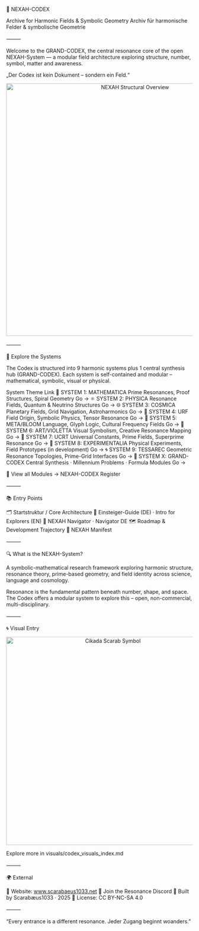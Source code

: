 🌌 NEXAH-CODEX

Archive for Harmonic Fields & Symbolic Geometry
Archiv für harmonische Felder & symbolische Geometrie

⸻

Welcome to the GRAND-CODEX, the central resonance core of the open NEXAH-System —
a modular field architecture exploring structure, number, symbol, matter and awareness.

„Der Codex ist kein Dokument – sondern ein Feld.“

<p align="center">
  <img src="./NEXAH-CODEX.png" width="680" alt="NEXAH Structural Overview">
</p>



⸻

🧭 Explore the Systems

The Codex is structured into 9 harmonic systems plus 1 central synthesis hub (GRAND-CODEX).
Each system is self-contained and modular – mathematical, symbolic, visual or physical.

System	Theme	Link
🔷 SYSTEM 1: MATHEMATICA	Prime Resonances, Proof Structures, Spiral Geometry	Go →
⚛ SYSTEM 2: PHYSICA	Resonance Fields, Quantum & Neutrino Structures	Go →
🌐 SYSTEM 3: COSMICA	Planetary Fields, Grid Navigation, Astroharmonics	Go →
🧬 SYSTEM 4: URF	Field Origin, Symbolic Physics, Tensor Resonance	Go →
🌸 SYSTEM 5: META/BLOOM	Language, Glyph Logic, Cultural Frequency Fields	Go →
🎨 SYSTEM 6: ART/VIOLETTA	Visual Symbolism, Creative Resonance Mapping	Go →
🔮 SYSTEM 7: UCRT	Universal Constants, Prime Fields, Superprime Resonance	Go →
🧪 SYSTEM 8: EXPERIMENTALIA	Physical Experiments, Field Prototypes (in development)	Go →
🌀 SYSTEM 9: TESSAREC	Geometric Resonance Topologies, Prime-Grid Interfaces	Go →
🧩 SYSTEM X: GRAND-CODEX	Central Synthesis · Millennium Problems · Formula Modules	Go →

🔗 View all Modules → NEXAH-CODEX Register

⸻

📚 Entry Points

🗂 Startstruktur / Core Architecture
📎 Einsteiger-Guide (DE) · Intro for Explorers (EN)
🧭 NEXAH Navigator · Navigator DE
🗺️ Roadmap & Development Trajectory
📘 NEXAH Manifest

⸻

🔍 What is the NEXAH-System?

A symbolic-mathematical research framework
exploring harmonic structure, resonance theory, prime-based geometry, and field identity
across science, language and cosmology.

Resonance is the fundamental pattern beneath number, shape, and space.
The Codex offers a modular system to explore this – open, non-commercial, multi-disciplinary.

⸻

🌀 Visual Entry

<p align="center">
  <img src="./cikada-scarabaeus.png" width="560" alt="Cikada Scarab Symbol">
</p>


Explore more in visuals/codex_visuals_index.md

⸻

🌍 External

🔗 Website: www.scarabaeus1033.net
💬 Join the Resonance Discord
🧭 Built by Scarabæus1033 · 2025
📄 License: CC BY-NC-SA 4.0

⸻

“Every entrance is a different resonance.
Jeder Zugang beginnt woanders.”

